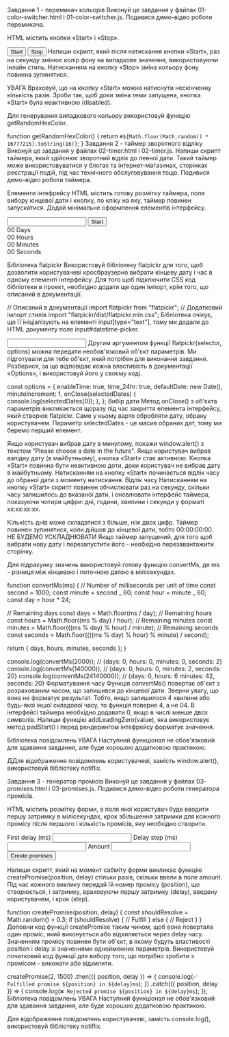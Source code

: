 Завдання 1 - перемикач кольорів Виконуй це завдання у файлах
01-color-switcher.html і 01-color-switcher.js. Подивися демо-відео роботи
перемикача.

HTML містить кнопки «Start» і «Stop».

<button type="button" data-start>Start</button>
<button type="button" data-stop>Stop</button> Напиши скрипт, який після
натискання кнопки «Start», раз на секунду змінює колір фону <body> на випадкове
значення, використовуючи інлайн стиль. Натисканням на кнопку «Stop» зміна
кольору фону повинна зупинятися.

УВАГА Враховуй, що на кнопку «Start» можна натиснути нескінченну кількість
разів. Зроби так, щоб доки зміна теми запущена, кнопка «Start» була неактивною
(disabled).

Для генерування випадкового кольору використовуй функцію getRandomHexColor.

function getRandomHexColor() { return
`#${Math.floor(Math.random() * 16777215).toString(16)}`; } Завдання 2 - таймер
зворотного відліку Виконуй це завдання у файлах 02-timer.html і 02-timer.js.
Напиши скрипт таймера, який здійснює зворотний відлік до певної дати. Такий
таймер може використовуватися у блогах та інтернет-магазинах, сторінках
реєстрації подій, під час технічного обслуговування тощо. Подивися демо-відео
роботи таймера.

Елементи інтефрейсу HTML містить готову розмітку таймера, поля вибору кінцевої
дати і кнопку, по кліку на яку, таймер повинен запускатися. Додай мінімальне
оформлення елементів інтерфейсу.

<input type="text" id="datetime-picker" />
<button type="button" data-start>Start</button>

<div class="timer">
  <div class="field">
    <span class="value" data-days>00</span>
    <span class="label">Days</span>
  </div>
  <div class="field">
    <span class="value" data-hours>00</span>
    <span class="label">Hours</span>
  </div>
  <div class="field">
    <span class="value" data-minutes>00</span>
    <span class="label">Minutes</span>
  </div>
  <div class="field">
    <span class="value" data-seconds>00</span>
    <span class="label">Seconds</span>
  </div>
</div>

Бібліотека flatpickr Використовуй бібліотеку flatpickr для того, щоб дозволити
користувачеві кросбраузерно вибрати кінцеву дату і час в одному елементі
інтерфейсу. Для того щоб підключити CSS код бібліотеки в проект, необхідно
додати ще один імпорт, крім того, що описаний в документації.

// Описаний в документації import flatpickr from "flatpickr"; // Додатковий
імпорт стилів import "flatpickr/dist/flatpickr.min.css"; Бібліотека очікує, що
її ініціалізують на елементі input[type="text"], тому ми додали до HTML
документу поле input#datetime-picker.

<input type="text" id="datetime-picker" />
Другим аргументом функції flatpickr(selector, options) можна передати необов'язковий об'єкт параметрів. Ми підготували для тебе об'єкт, який потрібен для виконання завдання. Розберися, за що відповідає кожна властивість в документації «Options», і використовуй його у своєму коді.

const options = { enableTime: true, time_24hr: true, defaultDate: new Date(),
minuteIncrement: 1, onClose(selectedDates) { console.log(selectedDates[0]); },
}; Вибір дати Метод onClose() з об'єкта параметрів викликається щоразу під час
закриття елемента інтерфейсу, який створює flatpickr. Саме у ньому варто
обробляти дату, обрану користувачем. Параметр selectedDates - це масив обраних
дат, тому ми беремо перший елемент.

Якщо користувач вибрав дату в минулому, покажи window.alert() з текстом "Please
choose a date in the future". Якщо користувач вибрав валідну дату (в
майбутньому), кнопка «Start» стає активною. Кнопка «Start» повинна бути
неактивною доти, доки користувач не вибрав дату в майбутньому. Натисканням на
кнопку «Start» починається відлік часу до обраної дати з моменту натискання.
Відлік часу Натисканням на кнопку «Start» скрипт повинен обчислювати раз на
секунду, скільки часу залишилось до вказаної дати, і оновлювати інтерфейс
таймера, показуючи чотири цифри: дні, години, хвилини і секунди у форматі
xx:xx:xx:xx.

Кількість днів може складатися з більше, ніж двох цифр. Таймер повинен
зупинятися, коли дійшов до кінцевої дати, тобто 00:00:00:00. НЕ БУДЕМО
УСКЛАДНЮВАТИ Якщо таймер запущений, для того щоб вибрати нову дату і
перезапустити його - необхідно перезавантажити сторінку.

Для підрахунку значень використовуй готову функцію convertMs, де ms - різниця
між кінцевою і поточною датою в мілісекундах.

function convertMs(ms) { // Number of milliseconds per unit of time const second
= 1000; const minute = second _ 60; const hour = minute _ 60; const day =
hour \* 24;

// Remaining days const days = Math.floor(ms / day); // Remaining hours const
hours = Math.floor((ms % day) / hour); // Remaining minutes const minutes =
Math.floor(((ms % day) % hour) / minute); // Remaining seconds const seconds =
Math.floor((((ms % day) % hour) % minute) / second);

return { days, hours, minutes, seconds }; }

console.log(convertMs(2000)); // {days: 0, hours: 0, minutes: 0, seconds: 2}
console.log(convertMs(140000)); // {days: 0, hours: 0, minutes: 2, seconds: 20}
console.log(convertMs(24140000)); // {days: 0, hours: 6 minutes: 42, seconds:
20} Форматування часу Функція convertMs() повертає об'єкт з розрахованим часом,
що залишився до кінцевої дати. Зверни увагу, що вона не форматує результат.
Тобто, якщо залишилося 4 хвилини або будь-якої іншої складової часу, то функція
поверне 4, а не 04. В інтерфейсі таймера необхідно додавати 0, якщо в числі
менше двох символів. Напиши функцію addLeadingZero(value), яка використовує
метод padStart() і перед рендерингом інтефрейсу форматує значення.

Бібліотека повідомлень УВАГА Наступний функціонал не обов'язковий для здавання
завдання, але буде хорошою додатковою практикою.

ДДля відображення повідомлень користувачеві, замість window.alert(),
використовуй бібліотеку notiflix.

Завдання 3 - генератор промісів Виконуй це завдання у файлах 03-promises.html і
03-promises.js. Подивися демо-відео роботи генератора промісів.

HTML містить розмітку форми, в поля якої користувач буде вводити першу затримку
в мілісекундах, крок збільшення затримки для кожного промісу після першого і
кількість промісів, яку необхідно створити.

<form class="form">
  <label>
    First delay (ms)
    <input type="number" name="delay" required />
  </label>
  <label>
    Delay step (ms)
    <input type="number" name="step" required />
  </label>
  <label>
    Amount
    <input type="number" name="amount" required />
  </label>
  <button type="submit">Create promises</button>
</form>
Напиши скрипт, який на момент сабміту форми викликає функцію createPromise(position, delay) стільки разів, скільки ввели в поле amount. Під час кожного виклику передай їй номер промісу (position), що створюється, і затримку, враховуючи першу затримку (delay), введену користувачем, і крок (step).

function createPromise(position, delay) { const shouldResolve = Math.random() >
0.3; if (shouldResolve) { // Fulfill } else { // Reject } } Доповни код функції
createPromise таким чином, щоб вона повертала один проміс, який виконується або
відхиляється через delay часу. Значенням промісу повинен бути об'єкт, в якому
будуть властивості position і delay зі значеннями однойменних параметрів.
Використовуй початковий код функції для вибору того, що потрібно зробити з
промісом - виконати або відхилити.

createPromise(2, 1500) .then(({ position, delay }) => {
console.log(`✅ Fulfilled promise ${position} in ${delay}ms`); }) .catch(({
position, delay }) => {
console.log(`❌ Rejected promise ${position} in ${delay}ms`); }); Бібліотека
повідомлень УВАГА Наступний функціонал не обов'язковий для здавання завдання,
але буде хорошою додатковою практикою.

Для відображення повідомлень користувачеві, замість console.log(), використовуй
бібліотеку notiflix.
